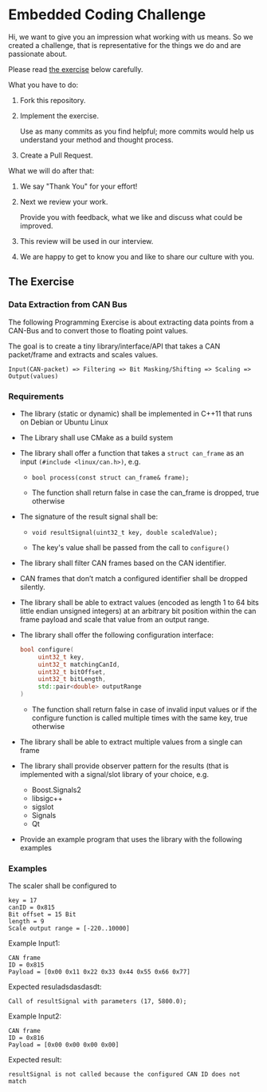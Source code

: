 # Embedded Coding Challenge

Hi, we want to give you an impression what working with us means.  So we
created a challenge, that is representative for the things we do and are
passionate about.

Please read [the exercise](#the-exercise) below carefully.

What you have to do:

1. Fork this repository.
1. Implement the exercise.

   Use as many commits as you find helpful; more commits would help us
   understand your method and thought process.

1. Create a Pull Request.

What we will do after that:

1. We say "Thank You" for your effort!
1. Next we review your work.

   Provide you with feedback, what we like and discuss what could be improved.

1. This review will be used in our interview.
1. We are happy to get to know you and like to share our culture with you.

## The Exercise

### Data Extraction from CAN Bus

The following Programming Exercise is about extracting data points from a
CAN-Bus and to convert those to floating point values.

The goal is to create a tiny library/interface/API that takes a CAN
packet/frame and extracts and scales values.

`Input(CAN-packet) => Filtering => Bit Masking/Shifting => Scaling => Output(values)`

### Requirements

- The library (static or dynamic) shall be implemented in C++11 that runs on
  Debian or Ubuntu Linux

- The Library shall use CMake as a build system

- The library shall offer a function that takes a `struct can_frame` as an input
  `(#include <linux/can.h>)`, e.g.  

  - `bool process(const struct can_frame& frame);`

  - The function shall return false in case the can_frame is dropped, true
  otherwise 

- The signature of the result signal shall be:

   - `void resultSignal(uint32_t key, double scaledValue);` 

   - The key's value shall be passed from the call to `configure()` 

- The library shall filter CAN frames based on the CAN identifier.

- CAN frames that don’t match a configured identifier shall be dropped
  silently.  

- The library shall be able to extract values (encoded as length 1 to 64 bits
  little endian unsigned integers) at an arbitrary bit position within the can
  frame payload and scale that value from an output range.

- The library shall offer the following configuration interface:

   ```cpp
   bool configure(
        uint32_t key,
        uint32_t matchingCanId,
        uint32_t bitOffset,
        uint32_t bitLength,
        std::pair<double> outputRange
  )
   ```

   - The function shall return false in case of invalid input values or if the
     configure function is called multiple times with the same key, true
     otherwise 

- The library shall be able to extract multiple values from a single can frame 
- The library shall provide observer pattern for the results (that is
  implemented with a signal/slot library of your choice, e.g.  

   - Boost.Signals2
   - libsigc++ 
   - sigslot 
   - Signals 
   - Qt

- Provide an example program that uses the library with the following examples
    
### Examples

The scaler shall be configured to 

```plain
key = 17 
canID = 0x815 
Bit offset = 15 Bit
length = 9 
Scale output range = [-220..10000] 
```

Example Input1: 

```plain
CAN frame
ID = 0x815
Payload = [0x00 0x11 0x22 0x33 0x44 0x55 0x66 0x77]
```

Expected resuladsdasdasdt:

`Call of resultSignal with parameters (17, 5800.0);`

Example Input2: 

```plain
CAN frame
ID = 0x816
Payload = [0x00 0x00 0x00 0x00]
```

Expected result:

`resultSignal is not called because the configured CAN ID does not match`
